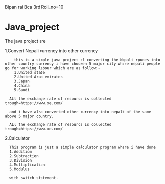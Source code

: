 Bipan rai
Bca 3rd 
Roll_no=10


# Java_project
The java project are

1.Convert Nepali currency into other currency
       
        this is a simple java project of converting the Nepali rpuees into other country currency i have choosen 5 major city where nepali people go for working labour which are as follow:-
        1.United state
        2.United Arab emirates
        3.Japan
        4.China
        5.Saudi

      ALl the exchange rate of resource is collected trough=https://www.xe.com/

      and i have also converted other currency into nepali of the same above 5 major country.

      ALl the exchange rate of resource is collected trough=https://www.xe.com/


2.Calculator
    
      This program is just a simple calculator program where i have done 
      1.Additiom
      2.Subtraction
      3.Division 
      4.Multiplication
      5.Modulus

      with switch statement.
